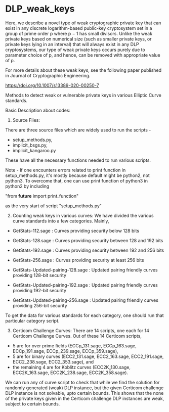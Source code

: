 # DLP_weak_keys

Here, we describe a novel type of weak cryptographic private key that can exist in any discrete logarithm-based public-key cryptosystem set in a group of prime order p where p − 1 has small divisors. Unlike the weak private keys based on numerical size (such as smaller private keys, or private keys lying in an interval) that will always exist in any DLP cryptosystems, our type of weak private keys occurs purely due to parameter choice of p, and hence, can be removed with appropriate value of p.

For more details about these weak keys, see the following paper published in Journal of Cryptographic Engineering.

https://doi.org/10.1007/s13389-020-00250-7



Methods to detect weak or vulnerable private keys in various Elliptic Curve standards.

Basic Description about codes:

1) Source Files:

There are three source files which are widely used to run the scripts - 
- setup_methods.py,
- implicit_bsgs.py, 
- implicit_kangaroo.py

These have all the necessary functions needed to run various scripts.

Note - If one encounters errors related to print function in setup_methods.py, it's mostly because default might be python2, not python3. To overcome that, one can use print function of python3 in python2 by including 

  "from __future__ import print_function" 
  
as the very start of script "setup_methods.py"


2) Counting weak keys in various curves:
We have divided the various curve standards into a few categories. Mainly,

- GetStats-112.sage : Curves providing security below 128 bits 

- GetStats-128.sage : Curves providing security between 128 and 192 bits

- GetStats-192.sage : Curves providing security between 192 and 256 bits

- GetStats-256.sage : Curves providing security at least 256 bits

- GetStats-Updated-pairing-128.sage : Updated pairing friendly curves providing 128-bit security

- GetStats-Updated-pairing-192.sage : Updated pairing friendly curves providing 192-bit security

- GetStats-Updated-pairing-256.sage : Updated pairing friendly curves providing 256-bit security


To get the data for various standards for each category, one should run that particular category script. 

3) Certicom Challenge Curves:
There are 14 scripts, one each for 14 Certicom Challenge Curves. Out of these 14 Certicom scripts, 

- 5 are for over prime fields (ECCp_131.sage, ECCp_163.sage, ECCp_191.sage, ECCp_239.sage, ECCp_359.sage), 
- 5 are for binary curves (ECC2_131.sage, ECC2_163.sage, ECC2_191.sage, ECC2_238.sage, ECC2_353.sage), and 
- the remaining 4 are for Koblitz curves  (ECC2K_130.sage, ECC2K_163.sage, ECC2K_238.sage, ECC2K_358.sage).

We can run any of curve script to check that while we find the solution for randomly generated (weak) DLP instance, but the given Certicom challenge DLP instance is not solvable, upto certain bounds. This shows that the none of the private keys given in the Certicom challenge DLP instances are weak, subject to certain bounds.
